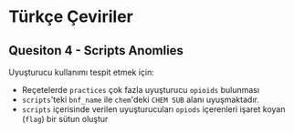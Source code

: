 # Türkçe Çeviriler

## Quesiton 4 - Scripts Anomlies

Uyuşturucu kullanımı tespit etmek için:

* Reçetelerde `practices` çok fazla uyuşturucu `opioids` bulunması
* `scripts`'teki `bnf_name` ile `chem`'deki `CHEM SUB` alanı uyuşmaktadır.
* `scripts` içerisinde verilen uyuşturucuları `opiods` içerenleri işaret koyan \(`flag`\) bir sütun oluştur

